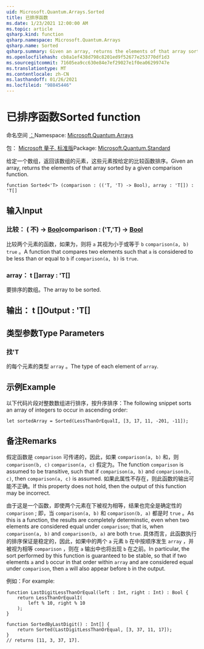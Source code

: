 ```yaml
---
uid: Microsoft.Quantum.Arrays.Sorted
title: 已排序函数
ms.date: 1/23/2021 12:00:00 AM
ms.topic: article
qsharp.kind: function
qsharp.namespace: Microsoft.Quantum.Arrays
qsharp.name: Sorted
qsharp.summary: Given an array, returns the elements of that array sorted by a given comparison function.
ms.openlocfilehash: cb8a1ef438d798c8201ed9f52677e253770df1d3
ms.sourcegitcommit: 71605ea9cc630e84e7ef29027e1f0ea06299747e
ms.translationtype: MT
ms.contentlocale: zh-CN
ms.lasthandoff: 01/26/2021
ms.locfileid: "98845446"
---
```

# <a name="sorted-function"></a><span data-ttu-id="ca35b-102">已排序函数</span><span class="sxs-lookup"><span data-stu-id="ca35b-102">Sorted function</span></span>

<span data-ttu-id="ca35b-103">命名空间 [：](xref:Microsoft.Quantum.Arrays)</span><span class="sxs-lookup"><span data-stu-id="ca35b-103">Namespace: [Microsoft.Quantum.Arrays](xref:Microsoft.Quantum.Arrays)</span></span>

<span data-ttu-id="ca35b-104">包： [Microsoft 量子. 标准版](https://nuget.org/packages/Microsoft.Quantum.Standard)</span><span class="sxs-lookup"><span data-stu-id="ca35b-104">Package: [Microsoft.Quantum.Standard](https://nuget.org/packages/Microsoft.Quantum.Standard)</span></span>


<span data-ttu-id="ca35b-105">给定一个数组，返回该数组的元素，这些元素按给定的比较函数排序。</span><span class="sxs-lookup"><span data-stu-id="ca35b-105">Given an array, returns the elements of that array sorted by a given comparison function.</span></span>

```qsharp
function Sorted<'T> (comparison : (('T, 'T) -> Bool), array : 'T[]) : 'T[]
```


## <a name="input"></a><span data-ttu-id="ca35b-106">输入</span><span class="sxs-lookup"><span data-stu-id="ca35b-106">Input</span></span>

### <a name="comparison--tt---bool"></a><span data-ttu-id="ca35b-107">比较： ( 不) -> [Bool](xref:microsoft.quantum.lang-ref.bool)</span><span class="sxs-lookup"><span data-stu-id="ca35b-107">comparison : ('T,'T) -> [Bool](xref:microsoft.quantum.lang-ref.bool)</span></span>

<span data-ttu-id="ca35b-108">比较两个元素的函数，如果为，则将 `a` 其视为小于或等于 `b` `comparison(a, b)` `true` 。</span><span class="sxs-lookup"><span data-stu-id="ca35b-108">A function that compares two elements such that `a` is considered to be less than or equal to `b` if `comparison(a, b)` is `true`.</span></span>


### <a name="array--t"></a><span data-ttu-id="ca35b-109">array： t []</span><span class="sxs-lookup"><span data-stu-id="ca35b-109">array : 'T[]</span></span>

<span data-ttu-id="ca35b-110">要排序的数组。</span><span class="sxs-lookup"><span data-stu-id="ca35b-110">The array to be sorted.</span></span>



## <a name="output--t"></a><span data-ttu-id="ca35b-111">输出： t []</span><span class="sxs-lookup"><span data-stu-id="ca35b-111">Output : 'T[]</span></span>



## <a name="type-parameters"></a><span data-ttu-id="ca35b-112">类型参数</span><span class="sxs-lookup"><span data-stu-id="ca35b-112">Type Parameters</span></span>

### <a name="t"></a><span data-ttu-id="ca35b-113">找</span><span class="sxs-lookup"><span data-stu-id="ca35b-113">'T</span></span>

<span data-ttu-id="ca35b-114">的每个元素的类型 `array` 。</span><span class="sxs-lookup"><span data-stu-id="ca35b-114">The type of each element of `array`.</span></span>

## <a name="example"></a><span data-ttu-id="ca35b-115">示例</span><span class="sxs-lookup"><span data-stu-id="ca35b-115">Example</span></span>

<span data-ttu-id="ca35b-116">以下代码片段对整数数组进行排序，按升序排序：</span><span class="sxs-lookup"><span data-stu-id="ca35b-116">The following snippet sorts an array of integers to occur in ascending order:</span></span>

```qsharp
let sortedArray = Sorted(LessThanOrEqualI, [3, 17, 11, -201, -11]);
```

## <a name="remarks"></a><span data-ttu-id="ca35b-117">备注</span><span class="sxs-lookup"><span data-stu-id="ca35b-117">Remarks</span></span>

<span data-ttu-id="ca35b-118">假定函数是 `comparison` 可传递的，因此，如果 `comparison(a, b)` 和，则 `comparison(b, c)` `comparison(a, c)` 假定为。</span><span class="sxs-lookup"><span data-stu-id="ca35b-118">The function `comparison` is assumed to be transitive, such that if `comparison(a, b)` and `comparison(b, c)`, then `comparison(a, c)` is assumed.</span></span> <span data-ttu-id="ca35b-119">如果此属性不存在，则此函数的输出可能不正确。</span><span class="sxs-lookup"><span data-stu-id="ca35b-119">If this property does not hold, then the output of this function may be incorrect.</span></span>

<span data-ttu-id="ca35b-120">由于这是一个函数，即使两个元素在下被视为相等，结果也完全是确定性的 `comparison` ; 即，当 `comparison(a, b)` 和 `comparison(b, a)` 都是时 `true` 。</span><span class="sxs-lookup"><span data-stu-id="ca35b-120">As this is a function, the results are completely determinstic, even when two elements are considered equal under `comparison`; that is, when `comparison(a, b)` and `comparison(b, a)` are both `true`.</span></span>
<span data-ttu-id="ca35b-121">具体而言，此函数执行的排序保证是稳定的，因此，如果中的两个 `a` 元素 `b` 在中按顺序发生 `array` ，并被视为相等 `comparison` ，则在 `a` 输出中也将出现 `b` 在之前。</span><span class="sxs-lookup"><span data-stu-id="ca35b-121">In particular, the sort performed by this function is guaranteed to be stable, so that if two elements `a` and `b` occur in that order within `array` and are considered equal under `comparison`, then `a` will also appear before `b` in the output.</span></span>

<span data-ttu-id="ca35b-122">例如：</span><span class="sxs-lookup"><span data-stu-id="ca35b-122">For example:</span></span>

```qsharp
function LastDigitLessThanOrEqual(left : Int, right : Int) : Bool {
    return LessThanOrEqualI(
        left % 10, right % 10
    );
}

function SortedByLastDigit() : Int[] {
    return Sorted(LastDigitLessThanOrEqual, [3, 37, 11, 17]);
}
// returns [11, 3, 37, 17].
```